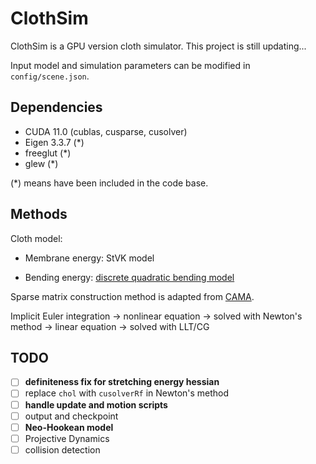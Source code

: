 # ClothSim

ClothSim is a GPU version cloth simulator. This project is still updating...

Input model and simulation parameters can be modified in `config/scene.json`.

## Dependencies

- CUDA 11.0 (cublas, cusparse, cusolver)
- Eigen 3.3.7 (\*)
- freeglut (\*)
- glew (\*)

(\*) means have been included in the code base.

## Methods

Cloth model:

- Membrane energy: StVK model

- Bending energy: [discrete quadratic bending model](http://www.cs.columbia.edu/cg/quadratic/)

Sparse matrix construction method is adapted from [CAMA](http://gamma.cs.unc.edu/CAMA/).

Implicit Euler integration -> nonlinear equation -> solved with Newton's method -> linear equation -> solved with LLT/CG

## TODO

* [ ] **definiteness fix for stretching energy hessian**
* [ ] replace `chol` with `cusolverRf` in Newton's method
* [ ] **handle update and motion scripts**
* [ ] output and checkpoint
* [ ] **Neo-Hookean model**
* [ ] Projective Dynamics
* [ ] collision detection